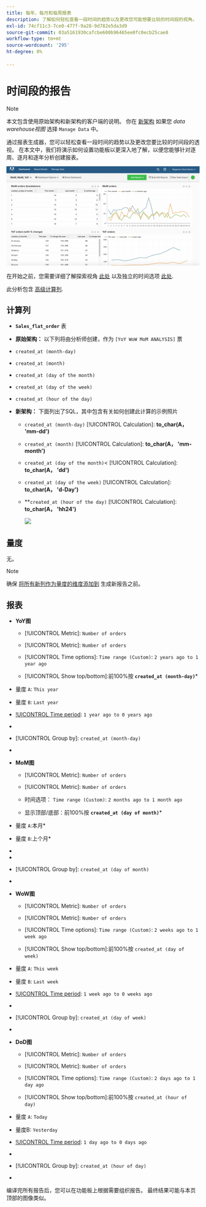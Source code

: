 ```yaml
---
title: 每年、每月和每周报表
description: 了解如何轻松查看一段时间的趋势以及更改您可能想要比较的时间段的视角。
exl-id: 74cf11c3-7ce0-477f-9a28-9d782e5da3d9
source-git-commit: 03a5161930cafcbe600b96465ee0fc0ecb25cae8
workflow-type: tm+mt
source-wordcount: '295'
ht-degree: 0%

---
```


# 时间段的报告

>[!NOTE]
>
>本文包含使用原始架构和新架构的客户端的说明。 你在 [新架构](../../administrator/account-management/new-architecture.md) 如果您 _data warehouse视图_ 选择 `Manage Data` 中。

通过报表生成器，您可以轻松查看一段时间的趋势以及更改您要比较的时间段的透视。 在本文中，我们将演示如何设置功能板以更深入地了解，以便您能够针对逐周、逐月和逐年分析创建报表。

![](../../assets/Wow__mom__yoy.png)

在开始之前，您需要详细了解探索视角 [此处](../../tutorials/using-visual-report-builder.md) 以及独立的时间选项 [此处](../../tutorials/time-options-visual-rpt-bldr.md).

此分析包含 [高级计算列](../data-warehouse-mgr/adv-calc-columns.md).

## 计算列

* **`Sales_flat_order`** 表
* **原始架构：** 以下列将由分析师创建，作为 `[YoY WoW MoM ANALYSIS]` 票
* `created_at (month-day)`
* `created_at (month)`
* `created_at (day of the month)`
* `created_at (day of the week)`
* `created_at (hour of the day)`

* **新架构：** 下面列出了SQL，其中包含有关如何创建此计算的示例照片
   * `created_at (month-day)` [!UICONTROL Calculation]: **to_char(A， &#39;mm-dd&#39;)**
   * `created_at (month)` [!UICONTROL Calculation]: **to_char(A， &#39;mm-month&#39;)**
   * `created_at (day of the month)`&lt; [!UICONTROL Calculation]: **to_char(A， &#39;dd&#39;)**
   * `created_at (day of the week)` [!UICONTROL Calculation]: **to_char(A， &#39;d-Day&#39;)**
   * **`created_at (hour of the day)` [!UICONTROL Calculation]: **to_char(A， &#39;hh24&#39;)**

      ![](../../assets/new-arch-create-calc.png)

## 量度

无。

>[!NOTE]
>
>确保 [将所有新列作为量度的维度添加到](../data-warehouse-mgr/manage-data-dimensions-metrics.md) 生成新报告之前。

## 报表

* **YoY图**
   * [!UICONTROL Metric]: `Number of orders`

   * [!UICONTROL Metric]: `Number of orders`
   * [!UICONTROL Time options]: `Time range (Custom)`: `2 years ago to 1 year ago`

   * [!UICONTROL Show top/bottom]:前100%按 **`created_at (month-day)`***

* 量度 `A`: `This year`
* 量度 `B`: `Last year`
* [!UICONTROL Time period]: `1 year ago to 0 years ago`
* 
   [!UICONTROL Interval]: `None`
* [!UICONTROL Group by]: `created_at (month-day)`
* 
   [!UICONTROL Chart Type]: `Line`

* **MoM图**
   * [!UICONTROL Metric]: `Number of orders`

   * [!UICONTROL Metric]: `Number of orders`
   * 时间选项： `Time range (Custom)`: `2 months ago to 1 month ago`

   * 显示顶部/底部：前100%按 **`created_at (day of month)`***

* 量度 `A`:本月*
* 量度 `B`:上个月*
* [!UICONTROL Time period]:1个月前到0个月前
* 
   [!UICONTROL Interval]: None
* [!UICONTROL Group by]: `created_at (day of month)`
* 
   [!UICONTROL Chart Type]: Line

* **WoW图**
   * [!UICONTROL Metric]: `Number of orders`

   * [!UICONTROL Metric]: `Number of orders`
   * [!UICONTROL Time options]: `Time range (Custom)`: `2 weeks ago to 1 week ago`

   * [!UICONTROL Show top/bottom]:前100%按 `created_at (day of week)`

* 量度 `A`: `This week`
* 量度 `B`: `Last week`
* [!UICONTROL Time period]: `1 week ago to 0 weeks ago`
* 
   [!UICONTROL Interval]: `None`
* [!UICONTROL Group by]: `created_at (day of week)`
* 
   [!UICONTROL Chart Type]: `Line`

* **DoD图**
   * [!UICONTROL Metric]: `Number of orders`

   * [!UICONTROL Metric]: `Number of orders`
   * [!UICONTROL Time options]: `Time range (Custom)`: `2 days ago to 1 day ago`

   * [!UICONTROL Show top/bottom]:前100%按 `created_at (hour of day)`

* 量度 `A`: `Today`
* 量度B: `Yesterday`
* [!UICONTROL Time period]: `1 day ago to 0 days ago`
* 
   [!UICONTROL Interval]: `None`
* [!UICONTROL Group by]: `created_at (hour of day)`
* 
   [!UICONTROL Chart Type]: `Line`

编译完所有报告后，您可以在功能板上根据需要组织报告。 最终结果可能与本页顶部的图像类似。
